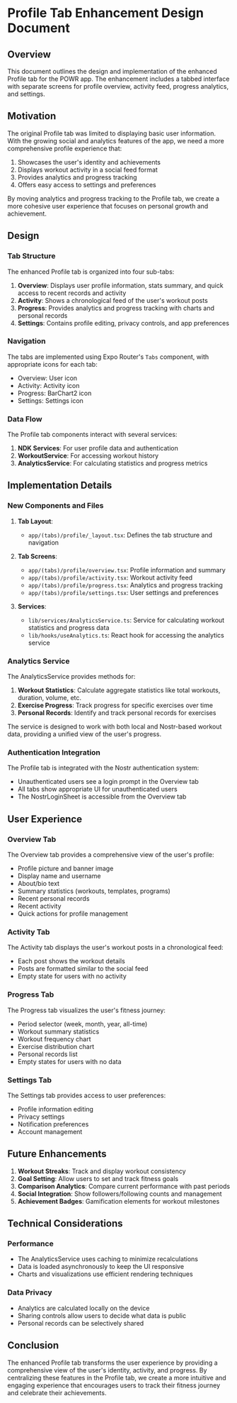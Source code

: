 # Profile Tab Enhancement Design Document

## Overview

This document outlines the design and implementation of the enhanced Profile tab for the POWR app. The enhancement includes a tabbed interface with separate screens for profile overview, activity feed, progress analytics, and settings.

## Motivation

The original Profile tab was limited to displaying basic user information. With the growing social and analytics features of the app, we need a more comprehensive profile experience that:

1. Showcases the user's identity and achievements
2. Displays workout activity in a social feed format
3. Provides analytics and progress tracking
4. Offers easy access to settings and preferences

By moving analytics and progress tracking to the Profile tab, we create a more cohesive user experience that focuses on personal growth and achievement.

## Design

### Tab Structure

The enhanced Profile tab is organized into four sub-tabs:

1. **Overview**: Displays user profile information, stats summary, and quick access to recent records and activity
2. **Activity**: Shows a chronological feed of the user's workout posts
3. **Progress**: Provides analytics and progress tracking with charts and personal records
4. **Settings**: Contains profile editing, privacy controls, and app preferences

### Navigation

The tabs are implemented using Expo Router's `Tabs` component, with appropriate icons for each tab:

- Overview: User icon
- Activity: Activity icon
- Progress: BarChart2 icon
- Settings: Settings icon

### Data Flow

The Profile tab components interact with several services:

1. **NDK Services**: For user profile data and authentication
2. **WorkoutService**: For accessing workout history
3. **AnalyticsService**: For calculating statistics and progress metrics

## Implementation Details

### New Components and Files

1. **Tab Layout**:
   - `app/(tabs)/profile/_layout.tsx`: Defines the tab structure and navigation

2. **Tab Screens**:
   - `app/(tabs)/profile/overview.tsx`: Profile information and summary
   - `app/(tabs)/profile/activity.tsx`: Workout activity feed
   - `app/(tabs)/profile/progress.tsx`: Analytics and progress tracking
   - `app/(tabs)/profile/settings.tsx`: User settings and preferences

3. **Services**:
   - `lib/services/AnalyticsService.ts`: Service for calculating workout statistics and progress data
   - `lib/hooks/useAnalytics.ts`: React hook for accessing the analytics service

### Analytics Service

The AnalyticsService provides methods for:

1. **Workout Statistics**: Calculate aggregate statistics like total workouts, duration, volume, etc.
2. **Exercise Progress**: Track progress for specific exercises over time
3. **Personal Records**: Identify and track personal records for exercises

The service is designed to work with both local and Nostr-based workout data, providing a unified view of the user's progress.

### Authentication Integration

The Profile tab is integrated with the Nostr authentication system:

- Unauthenticated users see a login prompt in the Overview tab
- All tabs show appropriate UI for unauthenticated users
- The NostrLoginSheet is accessible from the Overview tab

## User Experience

### Overview Tab

The Overview tab provides a comprehensive view of the user's profile:

- Profile picture and banner image
- Display name and username
- About/bio text
- Summary statistics (workouts, templates, programs)
- Recent personal records
- Recent activity
- Quick actions for profile management

### Activity Tab

The Activity tab displays the user's workout posts in a chronological feed:

- Each post shows the workout details
- Posts are formatted similar to the social feed
- Empty state for users with no activity

### Progress Tab

The Progress tab visualizes the user's fitness journey:

- Period selector (week, month, year, all-time)
- Workout summary statistics
- Workout frequency chart
- Exercise distribution chart
- Personal records list
- Empty states for users with no data

### Settings Tab

The Settings tab provides access to user preferences:

- Profile information editing
- Privacy settings
- Notification preferences
- Account management

## Future Enhancements

1. **Workout Streaks**: Track and display workout consistency
2. **Goal Setting**: Allow users to set and track fitness goals
3. **Comparison Analytics**: Compare current performance with past periods
4. **Social Integration**: Show followers/following counts and management
5. **Achievement Badges**: Gamification elements for workout milestones

## Technical Considerations

### Performance

- The AnalyticsService uses caching to minimize recalculations
- Data is loaded asynchronously to keep the UI responsive
- Charts and visualizations use efficient rendering techniques

### Data Privacy

- Analytics are calculated locally on the device
- Sharing controls allow users to decide what data is public
- Personal records can be selectively shared

## Conclusion

The enhanced Profile tab transforms the user experience by providing a comprehensive view of the user's identity, activity, and progress. By centralizing these features in the Profile tab, we create a more intuitive and engaging experience that encourages users to track their fitness journey and celebrate their achievements.
